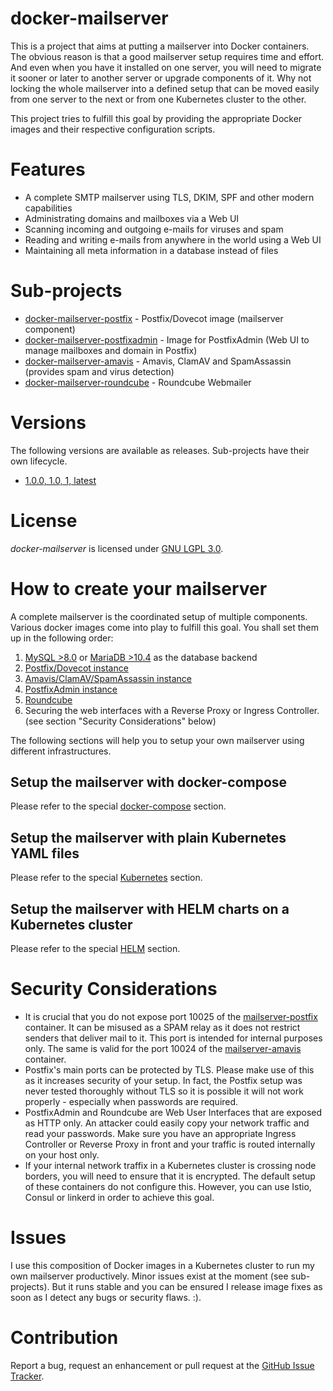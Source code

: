 # docker-mailserver
This is a project that aims at putting a mailserver into Docker containers. The obvious reason is 
that a good mailserver setup requires time and effort. And even when you have it installed on 
one server, you will need to migrate it sooner or later to another server or upgrade 
components of it. Why not locking the whole mailserver into a defined setup that can be moved easily
from one server to the next or from one Kubernetes cluster to the other.

This project tries to fulfill this goal by providing the appropriate Docker images and their respective
configuration scripts.

# Features
* A complete SMTP mailserver using TLS, DKIM, SPF and other modern capabilities
* Administrating domains and mailboxes via a Web UI
* Scanning incoming and outgoing e-mails for viruses and spam
* Reading and writing e-mails from anywhere in the world using a Web UI
* Maintaining all meta information in a database instead of files

# Sub-projects

* [docker-mailserver-postfix](https://github.com/technicalguru/docker-mailserver-postfix) - Postfix/Dovecot image (mailserver component)
* [docker-mailserver-postfixadmin](https://github.com/technicalguru/docker-mailserver-postfixadmin) - Image for PostfixAdmin (Web UI to manage mailboxes and domain in Postfix)
* [docker-mailserver-amavis](https://github.com/technicalguru/docker-mailserver-amavis) - Amavis, ClamAV and SpamAssassin (provides spam and virus detection)
* [docker-mailserver-roundcube](https://github.com/technicalguru/docker-mailserver-roundcube) - Roundcube Webmailer

# Versions
The following versions are available as releases. Sub-projects have their own lifecycle.

* [1.0.0, 1.0, 1, latest](https://github.com/technicalguru/docker-mailserver/tree/1.0.0)

# License
_docker-mailserver_  is licensed under [GNU LGPL 3.0](LICENSE.md).

# How to create your mailserver
A complete mailserver is the coordinated setup of multiple components. Various docker images come into play to fulfill this goal. You shall set them up in the following order:

1. [MySQL >8.0](https://hub.docker.com/\_/mysql) or [MariaDB >10.4](https://hub.docker.com/\_/mariadb) as the database backend
1. [Postfix/Dovecot instance](https://hub.docker.com/technicalguru/mailserver-postfix)
1. [Amavis/ClamAV/SpamAssassin instance](https://hub.docker.com/technicalguru/mailserver-amavis)
1. [PostfixAdmin instance](https://hub.docker.com/technicalguru/mailserver-postfixadmin)
1. [Roundcube](https://hub.docker.com/technicalguru/mailserver-roundcube)
1. Securing the web interfaces with a Reverse Proxy or Ingress Controller. (see section "Security Considerations" below)

The following sections will help you to setup your own mailserver using different infrastructures.

## Setup the mailserver with docker-compose
Please refer to the special [docker-compose](examples/docker-compose) section.

## Setup the mailserver with plain Kubernetes YAML files
Please refer to the special [Kubernetes](examples/kubernetes) section.

## Setup the mailserver with HELM charts on a Kubernetes cluster
Please refer to the special [HELM](examples/helm-charts) section.

# Security Considerations

* It is crucial that you do not expose port 10025 of the [mailserver-postfix](https://hub.docker.com/technicalguru/mailserver-postfix)
  container. It can be misused as a SPAM relay as it does not restrict senders that deliver mail to it. This port is intended for
  internal purposes only. The same is valid for the port 10024 of the [mailserver-amavis](https://hub.docker.com/technicalguru/mailserver-amavis)
  container.
* Postfix's main ports can be protected by TLS. Please make use of this as it increases security of your setup. In fact,
  the Postfix setup was never tested thoroughly without TLS so it is possible it will not work properly - especially when
  passwords are required.
* PostfixAdmin and Roundcube are Web User Interfaces that are exposed as HTTP only. An attacker could easily copy your network
  traffic and read your passwords. Make sure you have an appropriate Ingress Controller or Reverse Proxy in front and your traffic
  is routed internally on your host only. 
* If your internal network traffix in a Kubernetes cluster is crossing node borders, you will need to ensure that it is encrypted.
  The default setup of these containers do not configure this. However, you can use Istio, Consul or linkerd in order to achieve
  this goal.

# Issues
I use this composition of Docker images in a Kubernetes cluster to run my own mailserver productively. Minor issues exist at the moment (see sub-projects). 
But it runs stable and you can be ensured I release image fixes as soon as I detect any bugs or security flaws. :).

# Contribution
Report a bug, request an enhancement or pull request at the [GitHub Issue Tracker](https://github.com/technicalguru/docker-mailserver/issues).


